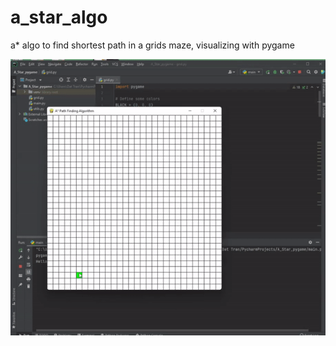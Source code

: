 # a_star_algo
a* algo to find shortest path in a grids maze, visualizing with pygame

![](https://github.com/datxuantran/a_star_algo/blob/master/a*star.gif)
